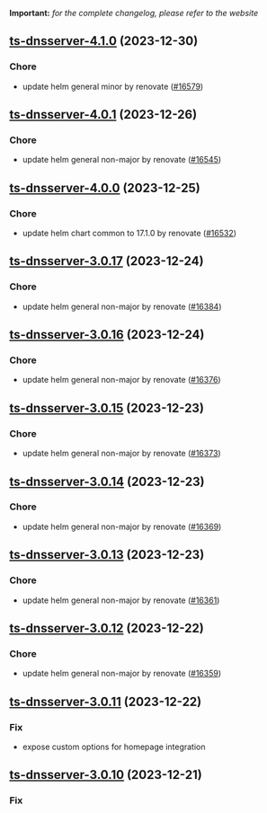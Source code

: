 **Important:**
*for the complete changelog, please refer to the website*




## [ts-dnsserver-4.1.0](https://github.com/truecharts/charts/compare/ts-dnsserver-4.0.1...ts-dnsserver-4.1.0) (2023-12-30)

### Chore

- update helm general minor by renovate ([#16579](https://github.com/truecharts/charts/issues/16579))
  
  


## [ts-dnsserver-4.0.1](https://github.com/truecharts/charts/compare/ts-dnsserver-4.0.0...ts-dnsserver-4.0.1) (2023-12-26)

### Chore

- update helm general non-major by renovate ([#16545](https://github.com/truecharts/charts/issues/16545))
  
  


## [ts-dnsserver-4.0.0](https://github.com/truecharts/charts/compare/ts-dnsserver-3.0.17...ts-dnsserver-4.0.0) (2023-12-25)

### Chore

- update helm chart common to 17.1.0 by renovate ([#16532](https://github.com/truecharts/charts/issues/16532))
  
  


## [ts-dnsserver-3.0.17](https://github.com/truecharts/charts/compare/ts-dnsserver-3.0.16...ts-dnsserver-3.0.17) (2023-12-24)

### Chore

- update helm general non-major by renovate ([#16384](https://github.com/truecharts/charts/issues/16384))
  
  


## [ts-dnsserver-3.0.16](https://github.com/truecharts/charts/compare/ts-dnsserver-3.0.15...ts-dnsserver-3.0.16) (2023-12-24)

### Chore

- update helm general non-major by renovate ([#16376](https://github.com/truecharts/charts/issues/16376))
  
  


## [ts-dnsserver-3.0.15](https://github.com/truecharts/charts/compare/ts-dnsserver-3.0.14...ts-dnsserver-3.0.15) (2023-12-23)

### Chore

- update helm general non-major by renovate ([#16373](https://github.com/truecharts/charts/issues/16373))
  
  


## [ts-dnsserver-3.0.14](https://github.com/truecharts/charts/compare/ts-dnsserver-3.0.13...ts-dnsserver-3.0.14) (2023-12-23)

### Chore

- update helm general non-major by renovate ([#16369](https://github.com/truecharts/charts/issues/16369))
  
  


## [ts-dnsserver-3.0.13](https://github.com/truecharts/charts/compare/ts-dnsserver-3.0.12...ts-dnsserver-3.0.13) (2023-12-23)

### Chore

- update helm general non-major by renovate ([#16361](https://github.com/truecharts/charts/issues/16361))
  
  


## [ts-dnsserver-3.0.12](https://github.com/truecharts/charts/compare/ts-dnsserver-3.0.11...ts-dnsserver-3.0.12) (2023-12-22)

### Chore

- update helm general non-major by renovate ([#16359](https://github.com/truecharts/charts/issues/16359))
  
  


## [ts-dnsserver-3.0.11](https://github.com/truecharts/charts/compare/ts-dnsserver-3.0.10...ts-dnsserver-3.0.11) (2023-12-22)

### Fix

- expose custom options for homepage integration
  
  


## [ts-dnsserver-3.0.10](https://github.com/truecharts/charts/compare/ts-dnsserver-3.0.9...ts-dnsserver-3.0.10) (2023-12-21)

### Fix
